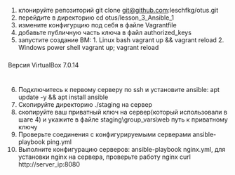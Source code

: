 1. клонируйте репозиторий git clone git@github.com:leschfkg/otus.git
2. перейдите в директорию cd otus/lesson_3_Ansible_1
3. измените конфигурцию под себя в файле Vagrantfile
4. добавьте публичную часть ключа в файл authorized_keys
5. запустите создание ВМ:
                1. Linux bash
                        vagrant up && vagrant reload
                2. Windows power shell
                        vagrant up; vagrant reload

###
Версия VirtualBox 7.0.14
###

#
6. Подключитесь к первому серверу по ssh и установите ansible: apt update -y && apt install ansible
7. Скопируйте директорию ./staging на сервер
8. скопируйте ваш приватный ключ на сервер(который использовали в шаге 4) и укажите в файле staging\group_vars\web путь к приватному ключу
9. Проверьте соединения с конфигурируемыми серверами ansible-playbook ping.yml
10. Выполните конфигурацию серверов: ansible-playbook nginx.yml,  для установки nginx на сервера, проверьте работу nginx curl http://server_ip:8080
#